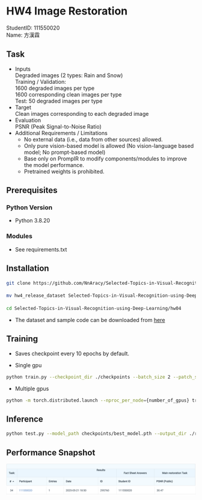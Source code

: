 # HW4 Image Restoration

StudentID: 111550020  
Name: 方漢霖

## Task
- Inputs  
Degraded images (2 types: Rain and Snow)  
Training / Validation:  
1600 degraded images per type  
1600 corresponding clean images per type  
Test: 50 degraded images per type  
- Target  
Clean images corresponding to each degraded image
- Evaluation  
PSNR (Peak Signal-to-Noise Ratio)  
- Additional Requirements / Limitations  
    - No external data (i.e., data from other sources) allowed.  
    - Only pure vision-based model is allowed (No vision-language based model; No prompt-based model)
    - Base only on PrompIR to modify components/modules to improve the model performance.
    - Pretrained weights is prohibited.

## Prerequisites

### **Python Version**
- Python 3.8.20

### **Modules**
- See requirements.txt

## Installation

```bash
git clone https://github.com/NnAracy/Selected-Topics-in-Visual-Recognition-using-Deep-Learning

mv hw4_release_dataset Selected-Topics-in-Visual-Recognition-using-Deep-Learning/hw04

cd Selected-Topics-in-Visual-Recognition-using-Deep-Learning/hw04
```
- The dataset and sample code can be downloaded from [here](https://drive.google.com/drive/folders/1Q4qLPMCKdjn-iGgXV_8wujDmvDpSI1ul)

## Training
- Saves checkpoint every 10 epochs by default.

- Single gpu
```bash
python train.py --checkpoint_dir ./checkpoints --batch_size 2 --patch_size 128 --epochs 200
```
- Multiple gpus
```bash
python -m torch.distributed.launch --nproc_per_node={number_of_gpus} train.py --checkpoint_dir ./checkpoints --batch_size 2 --patch_size 128 --epochs 200
```

## Inference
```bash
python test.py --model_path checkpoints/best_model.pth --output_dir ./results/
```

## Performance Snapshot
![](./figs/tab.png)
![](./figs/rank.png)